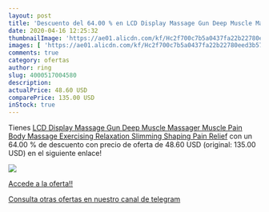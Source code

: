 ```yaml
---
layout: post
title: 'Descuento del 64.00 % en LCD Display Massage Gun Deep Muscle Mass'
date: 2020-04-16 12:25:32
thumbnailImage: 'https://ae01.alicdn.com/kf/Hc2f700c7b5a0437fa22b22780eed3b57O/LCD-Display-Massage-Gun-Deep-Muscle-Massager-Muscle-Pain-Body-Massage-Exercising-Relaxation-Slimming-Shaping-Pain.jpg_350x350._SL200_.jpg'
images: [ 'https://ae01.alicdn.com/kf/Hc2f700c7b5a0437fa22b22780eed3b57O/LCD-Display-Massage-Gun-Deep-Muscle-Massager-Muscle-Pain-Body-Massage-Exercising-Relaxation-Slimming-Shaping-Pain.jpg_350x350._SL200_.jpg' ]
comments: true
category: ofertas
author: ring
slug: 4000517004580
description:
actualPrice: 48.60 USD
comparePrice: 135.00 USD
inStock: true
---
```


Tienes [LCD Display Massage Gun Deep Muscle Massager Muscle Pain Body Massage Exercising  Relaxation Slimming Shaping Pain Relief](https://www.amazon.com/dp/4000517004580/?tag=redken08-20) con un 64.00 % de descuento con precio de oferta de 48.60 USD (original: 135.00 USD) en el siguiente enlace!

[![](https://ae01.alicdn.com/kf/Hc2f700c7b5a0437fa22b22780eed3b57O/LCD-Display-Massage-Gun-Deep-Muscle-Massager-Muscle-Pain-Body-Massage-Exercising-Relaxation-Slimming-Shaping-Pain.jpg_350x350._SL200_.jpg)](https://www.amazon.com/dp/4000517004580/?tag=redken08-20)

[Accede a la oferta!!](https://www.amazon.com/dp/4000517004580/?tag=redken08-20)

[Consulta otras ofertas en nuestro canal de telegram](https://t.me/s/ofertas25)
